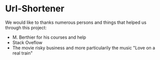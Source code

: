 # Url-Shortener

We would like to thanks numerous persons and things that helped us through this project:

- M. Berthier for his courses and help
- Stack Oveflow
- The movie risky business and more particularily the music "Love on a real train"
